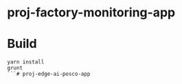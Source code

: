 # proj-factory-monitoring-app

# Build
```
yarn install
grunt
```#   p r o j - e d g e - a i - p o s c o - a p p  
 